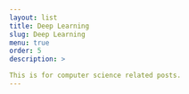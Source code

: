 ```yaml
---
layout: list
title: Deep Learning
slug: Deep Learning
menu: true
order: 5
description: >

This is for computer science related posts. 
---
```

